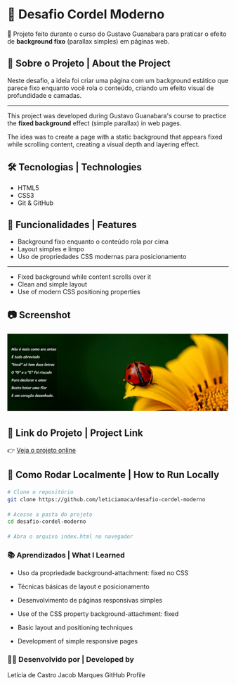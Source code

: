# 🎨 Desafio Cordel Moderno

🌾 Projeto feito durante o curso do Gustavo Guanabara para praticar o efeito de **background fixo** (parallax simples) em páginas web.

## 📌 Sobre o Projeto | About the Project

Neste desafio, a ideia foi criar uma página com um background estático que parece fixo enquanto você rola o conteúdo, criando um efeito visual de profundidade e camadas.

---

This project was developed during Gustavo Guanabara's course to practice the **fixed background** effect (simple parallax) in web pages.

The idea was to create a page with a static background that appears fixed while scrolling content, creating a visual depth and layering effect.

## 🛠️ Tecnologias | Technologies

- HTML5  
- CSS3  
- Git & GitHub

## 🎯 Funcionalidades | Features

- Background fixo enquanto o conteúdo rola por cima  
- Layout simples e limpo  
- Uso de propriedades CSS modernas para posicionamento

---

- Fixed background while content scrolls over it  
- Clean and simple layout  
- Use of modern CSS positioning properties

## 📷 Screenshot

![screenshot](./cordel-moderno.png) <!-- Substitua pela imagem real do projeto -->

## 🔗 Link do Projeto | Project Link

👉 [Veja o projeto online](https://leticiamaca.github.io/desafio-cordel-moderno/)

## 🚀 Como Rodar Localmente | How to Run Locally

```bash
# Clone o repositório
git clone https://github.com/leticiamaca/desafio-cordel-moderno

# Acesse a pasta do projeto
cd desafio-cordel-moderno

# Abra o arquivo index.html no navegador
```
### 📚 Aprendizados | What I Learned
- Uso da propriedade background-attachment: fixed no CSS

- Técnicas básicas de layout e posicionamento

- Desenvolvimento de páginas responsivas simples

- Use of the CSS property background-attachment: fixed

- Basic layout and positioning techniques

- Development of simple responsive pages

### 👩‍💻 Desenvolvido por | Developed by
Letícia de Castro Jacob Marques
GitHub Profile
